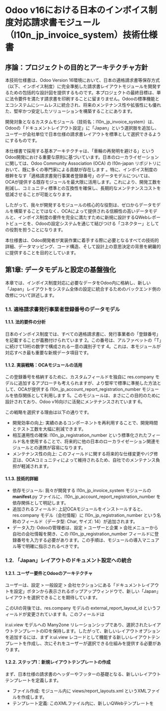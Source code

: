 # Odoo v16における日本のインボイス制度対応請求書モジュール（l10n_jp_invoice_system）技術仕様書

## 序論：プロジェクトの目的とアーキテクチャ方針

本技術仕様書は、Odoo Version 16環境において、日本の適格請求書等保存方式（以下、インボイス制度）に完全準拠した請求書レイアウトモジュールを開発するための包括的な設計図を提供するものです。本プロジェクトの最終目標は、単に法令要件を満たす請求書を印刷することに留まりません。Odooの標準機能とエコシステムにシームレスに統合され、将来のメンテナンス性や拡張性にも優れた、堅牢かつ安定したソリューションを構築することにあります。

開発対象となるカスタムモジュール（技術名：l10n_jp_invoice_system）は、Odooの「ドキュメントレイアウト設定」に「Japan」という選択肢を追加し、ユーザーが会社単位で日本仕様の請求書レイアウトを標準として選択できるようにするものです。

本仕様書で採用する基本アーキテクチャは、「車輪の再発明を避ける」というOdoo開発における重要な原則に基づいています。日本のローカライゼーションに関しては、Odoo Community Association (OCA) の l10n-japan リポジトリにおいて、既に多くの専門家による貢献が存在します 。特に、インボイス制度の根幹をなす「適格請求書発行事業者登録番号」のデータモデルについては、OCAが提供する既存モジュールを最大限に活用します。これにより、開発工数を削減し、コミュニティ標準との互換性を確保し、長期的なメンテナンスコストを低減させることが可能となります。

したがって、我々が開発するモジュールの核心的な役割は、ゼロからデータモデルを構築することではなく、OCAによって提供される信頼性の高いデータモデルと、インボイス制度の要件を完全に満たすために新規に設計するQWebレポートビューとを、Odooの設定システムを通じて結びつける「コネクター」としての役割を担うことになります。

本仕様書は、Odoo開発者が実装作業に着手する際に必要となるすべての技術的詳細、データマッピング、コード構造、そして設計上の意思決定の背景を網羅的に提供することを目的としています。

## 第1章: データモデルと設定の基盤強化

本章では、インボイス制度対応に必要なデータをOdoo内に格納し、新しい「Japan」レイアウトをシステム全体の設定に統合するためのバックエンド側の改修について詳述します。

### 1.1. 適格請求書発行事業者登録番号のデータモデル

#### 1.1.1. 法的要件の分析

日本のインボイス制度では、すべての適格請求書に、発行事業者の「登録番号」を記載することが義務付けられています 2。この番号は、アルファベットの「T」に続けて13桁の数字で構成される一意の識別子です 4。これは、本モジュールが対応すべき最も重要な新規データ項目です。

#### 1.1.2. 実装戦略：OCAモジュールの活用

この登録番号を格納するために、カスタムフィールドを独自に res.company モデルに追加するアプローチも考えられますが、より堅牢で標準に準拠した方法として、OCAが提供する l10n_jp_account_report_registration_number モジュールを依存関係として利用します 5。このモジュールは、まさにこの目的のために設計されており、Odoo v16向けに活発にメンテナンスされています 6。

この戦略を選択する理由は以下の通りです。

- 開発効率の向上: 実績のあるコンポーネントを再利用することで、開発時間とテスト工数を大幅に削減できます。
- 相互運用性の確保: l10n_jp_registration_number という標準化されたフィールド名を使用することで、将来的に他の日本のローカライゼーション関連モジュールとの連携が容易になります。
- メンテナンス性の向上: このフィールドに関する将来的な仕様変更やバグ修正は、OCAコミュニティによって維持されるため、自社でのメンテナンス負担が軽減されます。

#### 1.1.3. 技術的詳細

- 依存モジュール: 我々が開発する l10n_jp_invoice_system モジュールの __manifest__.py ファイルに、l10n_jp_account_report_registration_number を依存関係として明記します。
- 追加されるフィールド: 上記OCAモジュールをインストールすると、res.company モデル（会社情報）に l10n_jp_registration_number という名称のフィールド（データ型: Char, サイズ: 14）が追加されます。
- データ入力: Odooの管理者は、設定 > ユーザーと企業 > 会社メニューから自社の会社情報を開き、この l10n_jp_registration_number フィールドに登録番号を入力する必要があります。この手順は、モジュールの導入マニュアル等で明確に指示されるべきです。

### 1.2. 「Japan」レイアウトのドキュメント設定への統合

#### 1.2.1. ユーザー要件とOdooのアーキテクチャ

ユーザーは、設定 > 一般設定 > 会社セクションにある「ドキュメントレイアウトを設定」ボタンから表示されるポップアップウィンドウで、新しい「Japan」レイアウトを選択できることを期待しています。

このUIの背後では、res.company モデルの external_report_layout_id というフィールドが変更されています 8。このフィールドは

ir.ui.view モデルへの Many2one リレーションシップであり、選択されたレイアウトテンプレートのIDを保持します。したがって、新しいレイアウトオプションを追加するには、まず ir.ui.view レコードとして機能する新しいレイアウトテンプレートを作成し、次にそれをユーザーが選択できる仕組みを提供する必要があります。

#### 1.2.2. ステップ1：新規レイアウトテンプレートの作成

まず、日本仕様の請求書のヘッダーやフッターの基礎となる、新しいレイアウトテンプレートを定義します。

- ファイル作成: モジュール内に views/report_layouts.xml というXMLファイルを作成します。
- テンプレート定義: このXMLファイル内に、新しいQWebテンプレートを <template> タグを用いて定義します。このテンプレートには、モジュール内で一意となるID（例: l10n_jp_invoice_system.external_layout_jp）を付与します。
- 標準レイアウトの継承: ゼロからレイアウトを構築するのではなく、Odooの標準的な外部レイアウト（例: web.external_layout_standard）を継承します。これにより、基本的なヘッダー・フッター構造、CSSスタイル、および会社ロゴや住所などの表示ロジックを再利用できます 10。継承の構文は  
<template id="external_layout_jp" inherit_id="web.external_layout_standard"> のようになります。このテンプレート内では、後述する請求書本体の変更とは別に、レイアウト自体に特化した変更（例えば、会社印の表示スペースの確保など）を xpath を用いて行います。

#### 1.2.3. ステップ2：設定画面でのレイアウト選択機能の実装

次に、作成した external_layout_jp をユーザーが選択できるようにします。標準のレイアウト選択ウィザードは、web モジュールで定義された特定のビューのみを表示するため、ここに動的に選択肢を追加するのは複雑で、Odooのバージョンアップ時に互換性が失われるリスクがあります。

そこで、より安定的でユーザーフレンドリーなアプローチとして、設定 画面自体を拡張し、日本レイアウト専用の設定項目を追加します。

- 設定モデルの継承: モジュール内に models/res_config_settings.py ファイルを作成し、res.config.settings という TransientModel を継承するクラスを定義します 12。
- 設定フィールドの追加: このクラスに、新しいフィールドを追加します。このフィールドは、ユーザーの選択を一時的に保持し、保存時に実際の res.company レコードに反映させるためのものです。  
Python  
from odoo import fields, models  
  
class ResConfigSettings(models.TransientModel):  
    _inherit = 'res.config.settings'  
  
    l10n_jp_use_japan_layout = fields.Boolean(  
        string="Use Japan Invoice Layout",  
        related='company_id.l10n_jp_use_japan_layout',  
        readonly=False  
    )  
  
さらに、res.company モデルも拡張し、この設定を永続的に保持するフィールドを追加します。  
Python  
# In a separate file, e.g., models/res_company.py  
from odoo import fields, models, api  
  
class ResCompany(models.Model):  
    _inherit = 'res.company'  
  
    l10n_jp_use_japan_layout = fields.Boolean(  
        string="Use Japan Invoice Layout",  
        default=False  
    )  
  
    @api.onchange('l10n_jp_use_japan_layout')  
 def _onchange_l10n_jp_use_japan_layout(self):  
 if self.l10n_jp_use_japan_layout:  
            self.external_report_layout_id = self.env.ref(  
 'l10n_jp_invoice_system.external_layout_jp'  
            )  
 else:  
 # Revert to Odoo's default layout if unchecked  
            self.external_report_layout_id = self.env.ref(  
 'web.external_layout_standard'  
            )  

- 設定ビューの拡張: views/res_config_settings_views.xml ファイルを作成し、一般設定画面のビュー (base.res_config_settings_view_form) を継承します。xpath を使用して、「ドキュメントレイアウト」セクションの近くに、新しく作成した l10n_jp_use_japan_layout フィールドを表示するUI要素（チェックボックスなど）を配置します 12。これにより、ユーザーは直感的に日本レイアウトへの切り替えが可能になります。

この実装により、ユーザーがチェックボックスをオンにすると、_onchange メソッドがトリガーされ、res.company の external_report_layout_id が我々のカスタムレイアウト (external_layout_jp) に自動的に設定されます。これにより、標準のレイアウト選択機構と協調しながら、日本固有の要件をエレガントに満たすことができます。

## 第2章: 日本仕様請求書QWebレポートテンプレートの開発

本章では、モジュールの中心機能である、インボイス制度の要件をすべて満たした請求書PDFのテンプレート開発について、具体的な実装方法を詳述します。

### 2.1. 請求書レポートの継承と構造化

Odooの標準的な請求書PDFは、account モジュールに含まれる account.report_invoice_document というIDのQWebテンプレートによって定義されています 15。我々の目的は、この標準テンプレートを直接書き換えることではありません。Odooのバージョンアップ時の影響を最小限に抑え、メンテナンス性を高めるために、継承（inheritance）という手法を用います。

- ファイル作成: モジュール内に views/report_invoice_document_jp.xml というXMLファイルを作成します。このファイルが、日本仕様の請求書に関するすべてのカスタマイズを格納する場所となります。
- テンプレートの継承: このXMLファイル内で、まず標準の請求書テンプレートを継承する新しいテンプレートを定義します。  
XML  
<template id="report_invoice_document_jp" inherit_id="account.report_invoice_document">  
 </template>  

- xpathによる変更: テンプレート内では、xpath 式を用いて、変更したい箇所をピンポイントで特定し、要素の追加、置換、属性の変更などを行います 17。例えば、発行事業者登録番号をヘッダーに追加する、顧客名の敬称（様、御中）の表示を調整する、税率ごとの合計金額欄を全面的に置き換える、といった操作を正確に実行できます。
- カスタムレイアウトの適用: 請求書全体を囲むレイアウトとして、第1章で作成した l10n_jp_invoice_system.external_layout_jp を適用する必要があります。これは、請求書オブジェクト（o）が持つ会社情報（o.company_id）に設定されたレイアウト設定を条件に、動的に切り替えることで実現します。具体的には、t-call ディレクティブを t-if 条件でラップし、o.company_id.l10n_jp_use_japan_layout が True の場合に我々のカスタムレイアウトを呼び出すように変更します。

### 2.2. コンプライアンスのための詳細フィールドマッピング

インボイス制度に準拠するためには、国税庁が定める記載事項を漏れなく請求書に表示する必要があります 3。以下の表は、各法的要件と、それに対応するOdooのデータモデルおよびフィールド、そしてQWebテンプレート内での具体的な表現方法を網羅的にマッピングしたものです。この表は、開発者が実装を行う際の最も重要な参照資料となります。

表2.1: 日本の適格請求書フィールドマッピング

| 

法的要件（日/英）
| 

Odooモデル & フィールド
| 

QWeb式（サンプル）
| 

配置場所と注釈

| 

① 適格請求書発行事業者の氏名又は名称 (Issuer Name)
| 

res.company.name
| 

<span t-field="o.company_id.name"/>
| 

ヘッダーの会社情報ブロック。Odoo標準の表示をそのまま利用。

| 

① 適格請求書発行事業者の登録番号 (Issuer Registration No.)
| 

res.company.l10n_jp_registration_number
| 

<div t-if="o.company_id.l10n_jp_registration_number"><strong>登録番号:</strong> <span t-field="o.company_id.l10n_jp_registration_number"/></div>
| 

ヘッダーの会社名の下に配置。OCAモジュール l10n_jp_account_report_registration_number への依存が必須。

| 

② 取引年月日 (Transaction Date)
| 

account.move.invoice_date
| 

<strong>請求日:</strong> <span t-field="o.invoice_date" t-options='{"format": "yyyy年MM月dd日"}'/>
| 

ヘッダーセクション。日付フォーマットを日本で一般的な形式に指定。

| 

③ 取引内容 (Transaction Details)
| 

account.move.line.name
| 

<span t-field="line.name"/>
| 

請求明細行テーブルの各行。Odoo標準の表示を利用。

| 

③ 軽減税率の対象品目である旨 (Reduced Tax Rate Indicator)
| 

account.move.line.tax_ids
| 

<span t-if="any(tax.amount == 8 for tax in line.tax_ids)" class="oe_invoice_reduced_tax_indicator"> ※</span>
| 

請求明細行テーブルの商品名の横に表示。「※」などの記号を付与し、軽減税率対象品目であることを明示する。ロジックは、明細行に適用されている税率に8%のものが含まれるか否かで判定。

| 

④ 税率ごとに区分して合計した対価の額 (Subtotal per Tax Rate)
| 

account.move.amount_by_group
| 

(第3章で詳述)
| 

合計金額セクション。10%対象と8%対象の税抜合計額をそれぞれ表示。

| 

④ 適用税率 (Applicable Tax Rate)
| 

account.move.amount_by_group
| 

(第3章で詳述)
| 

合計金額セクション。適用税率として「10%」および「8%」を明記。

| 

⑤ 税率ごとに区分した消費税額等 (Tax Amount per Tax Rate)
| 

account.move.amount_by_group
| 

(第3章で詳述)
| 

合計金額セクション。10%対象と8%対象の消費税額をそれぞれ表示。

| 

⑥ 書類の交付を受ける事業者の氏名又は名称 (Customer Name)
| 

res.partner.name & res.partner.title
| 

<span t-field="o.partner_id.name"/> <span t-if="o.partner_id.title" t-field="o.partner_id.title.name"/>
| 

顧客情報ブロック。個人の場合は「様」、法人の場合は「御中」といった敬称を表示するために、前提モジュールである l10n_jp_partner_title_qweb が提供する res.partner.title フィールドを利用 20。

| 

(推奨) 振込先銀行口座 (Bank Account Details)
| 

res.partner.bank
| 

<p><strong>お振込先:</strong><br/> <span t-field="o.partner_bank_id.bank_id.name"/> <span t-field="o.partner_bank_id.bank_id.bic"/><br/> <span t-esc="o.partner_bank_id.acc_type"/> <span t-field="o.partner_bank_id.acc_number"/><br/> <span t-field="o.partner_bank_id.acc_holder_name"/></p>
| 

フッター、または指定の銀行情報ブロック。Odooの標準機能で設定された支払先銀行口座情報を表示。

| 

(推奨) 会社印 (Company Seal)
| 

res.company.l10n_jp_company_seal (カスタムフィールド)
| 

<img t-if="o.company_id.l10n_jp_company_seal" t-att-src="image_data_uri(o.company_id.l10n_jp_company_seal)" style="position:absolute; top:80px; right:50px; max-width:100px;"/>
| 

ヘッダーの会社住所に重ねて表示するのが一般的。日本の商習慣に合わせた対応として、会社モデルに画像フィールドを追加し、表示する機能を実装することを推奨。

## 第3章: 法的要件に基づく税サマリーの実装

本章では、インボイス制度対応において技術的に最も重要かつ複雑な部分である「税率ごとの合計および消費税額」の表示ブロックの実装について、詳細に解説します。ここの実装に不備があると、モジュール全体がコンプライアンス要件を満たさなくなるため、細心の注意が必要です。

### 3.1. Odooの amount_by_group フィールドの技術的解説

インボイス制度が要求する「税率ごとの区分経理」は、Odooのアーキテクチャにおいてネイティブにサポートされています。開発者は、この計算ロジックを自前で実装する必要はありません。account.move モデルに標準で備わっている amount_by_group という算出フィールドが、まさにこの目的のために存在します 22。

- 機能: このフィールドは、請求書内のすべての税明細行を、属する税グループ（例：「消費税10%」「消費税8%」）ごとに集計し、その結果をリスト形式で返します。
- データ構造: amount_by_group が返す値は、タプル（またはリスト）のリストです。各内部タプルは、特定の税グループに関する集計情報を含んでいます。Odoo v16の標準的な構造は以下のようになっています 24。  
  
[ (tax_group_name, tax_amount, base_amount, formatted_tax_amount, formatted_base_amount, tax_amount_in_current_currency, base_amount_in_current_currency) ]
- ``: 税グループ名 (例: '消費税 10%')
- ``: 税額 (数値)
- ``: 税抜きの基準額 (数値)
- 以降はフォーマット済み文字列や通貨換算後の値などが続きます。

このOdooの標準機能を活用することで、開発者は複雑な税計算ロジックを再実装するリスクを回避し、データの「表示」に集中することができます。QWebテンプレート内での手動計算は、丸め誤差や複数通貨の取り扱いなどでバグを生みやすいため、絶対に避けるべきです。我々のタスクは、amount_by_group から提供されるこの構造化されたデータを、日本の請求書のフォーマットに従って正確にレンダリングすることです。

### 3.2. 税サマリーブロックのQWeb実装

以下に、標準請求書テンプレートの合計欄を xpath で置き換え、日本のインボイス制度に準拠した税サマリーを表示するための、完全なQWebコードブロックを示します。このコードは、コピー＆ペーストして利用可能な、実践的なソリューションです。

ロジックの解説:

- 変数の初期化: 10%対象と8%対象の税抜き合計額（total_base_10, total_base_8）と消費税額（total_tax_10, total_tax_8）を保持するための変数を、t-set を使って0で初期化します。
- ループ処理: <t t-foreach="o.amount_by_group" t-as="amount_group"> を用いて、amount_by_group が返す税グループのリストを一つずつ処理します 22。
- 条件分岐: ループ内で、t-if を使って税グループ名（amount_group）に特定の文字列（'10%' や '8%'）が含まれているかを判定します。これにより、各税率のグループを識別します。この判定は、Odooの税金設定で税グループ名が適切に設定されていることを前提とします。
- 金額の加算: 該当する税率のグループが見つかった場合、その基準額（amount_group）と税額（amount_group）を、対応する初期化済み変数に加算していきます。
- 結果の表示: ループ処理が完了した後、蓄積された各変数の値を、テーブル形式で整形して表示します。値が0の場合は行自体を表示しないように t-if で制御し、冗長な表示を避けます。金額は monetary ウィジェットを使って、適切な通貨形式でフォーマットします。

XML

<xpathexpr="//div[@id='total']"position="replace">  
<divid="total"class="row justify-content-end">  
<divclass="col-5">  
<tableclass="table table-sm"style="page-break-inside: avoid;">  
<tt-set="total_base_10"t-value="0.0"/>  
<tt-set="total_tax_10"t-value="0.0"/>  
<tt-set="total_base_8"t-value="0.0"/>  
<tt-set="total_tax_8"t-value="0.0"/>  
  
<tt-foreach="o.amount_by_group"t-as="amount_group">  
<tt-if="'10%' in amount_group">  
<tt-set="total_base_10"t-value="total_base_10 + amount_group"/>  
<tt-set="total_tax_10"t-value="total_tax_10 + amount_group"/>  
</t>  
<tt-if="'8%' in amount_group">  
<tt-set="total_base_8"t-value="total_base_8 + amount_group"/>  
<tt-set="total_tax_8"t-value="total_tax_8 + amount_group"/>  
</t>  
</t>  
  
<trclass="border-black o_subtotal">  
<td><strong>税抜合計金額</strong></td>  
<tdclass="text-right">  
<spant-field="o.amount_untaxed"/>  
</td>  
</tr>  
  
<tt-if="total_tax_10!= 0">  
<tr>  
<td><spanclass="text-nowrap">10%対象 税抜合計</span></td>  
<tdclass="text-right">  
<spant-esc="total_base_10"t-options='{"widget": "monetary", "display_currency": o.currency_id}'/>  
</td>  
</tr>  
<tr>  
<td><spanclass="text-nowrap">消費税額 (10%)</span></td>  
<tdclass="text-right">  
<spant-esc="total_tax_10"t-options='{"widget": "monetary", "display_currency": o.currency_id}'/>  
</td>  
</tr>  
</t>  
  
<tt-if="total_tax_8!= 0">  
<tr>  
<td><spanclass="text-nowrap">8%対象 税抜合計</span></td>  
<tdclass="text-right">  
<spant-esc="total_base_8"t-options='{"widget": "monetary", "display_currency": o.currency_id}'/>  
</td>  
</tr>  
<tr>  
<td><spanclass="text-nowrap">消費税額 (8%)</span></td>  
<tdclass="text-right">  
<spant-esc="total_tax_8"t-options='{"widget": "monetary", "display_currency": o.currency_id}'/>  
</td>  
</tr>  
</t>  
  
<trclass="border-black o_total">  
<td><strong>合計金額（税込）</strong></td>  
<tdclass="text-right">  
<spant-field="o.amount_total"/>  
</td>  
</tr>  
</table>  
</div>  
</div>  
</xpath>  

## 第4章: 最終的なモジュール構造と導入計画

本章では、開発するカスタムモジュール l10n_jp_invoice_system の全体像をまとめ、専門的な開発・導入プロセスにおけるベストプラクティスを提示します。

### 4.1. モジュールのディレクトリ構造案

一貫性と保守性を確保するため、Odooの標準的な慣習に従った、明確なディレクトリ構造を採用します。

l10n_jp_invoice_system/  
├── __init__.py               # Pythonパッケージとして認識させるためのファイル  
├── __manifest__.py           # モジュールのメタデータと依存関係を定義  
├── i18n/                     # 翻訳ファイルを格納  
│   └── ja.po  
├── models/                   # Pythonモデル（ビジネスロジック）を格納  
│   ├── __init__.py  
│   ├── res_company.py        # res.companyモデルの拡張  
│   └── res_config_settings.py  # 設定画面のロジック  
└── views/                    # XMLビュー（UI定義）を格納  
    ├── report_layouts.xml            # 日本仕様のドキュメントレイアウトを定義  
    ├── report_invoice_document_jp.xml  # 請求書テンプレートのカスタマイズ  
    └── res_config_settings_views.xml # 設定画面のUI拡張  

### 4.2. マニフェストファイル（__manifest__.py）の設定

__manifest__.py はモジュールの心臓部であり、Odooシステムにモジュールの存在と要件を伝えます。以下に、本モジュール用の完全な設定例を示します。特に depends キーの正確な指定が、モジュールの正常な動作に不可欠です。

Python

{  
'name': 'Japan - Qualified Invoice System',  
'version': '16.0.1.0.0',  
'category': 'Accounting/Localizations/Invoice',  
'summary': 'Adds support for Japanese Qualified Invoice System (Invoice Seido).',  
'author': 'Your Company Name',  
'website': 'https://www.yourcompany.com',  
'license': 'LGPL-3',  
'depends':,  
'data': [  
'views/res_config_settings_views.xml',  
'views/report_layouts.xml',  
'views/report_invoice_document_jp.xml',  
    ],  
'installable': True,  
'application': False,  
'auto_install': False,  
}  

### 4.3. 導入およびテスト戦略

本モジュールは法規制に関わるため、体系的な導入と厳格なテストが不可欠です。

#### 4.3.1. 導入手順

- バージョン管理: 全てのカスタムコードはGitリポジトリで管理することを強く推奨します。
- 依存関係の解決: l10n_jp_invoice_system モジュールをOdooの addons パスに配置する前に、__manifest__.py に記載されているすべての依存モジュール（特にOCAリポジトリから入手するもの）が正しく配置され、Odooから認識されていることを確認します。
- インストール: Odooの アプリ メニューから l10n_jp_invoice_system を検索し、インストールを実行します。
- 初期設定:
- 設定 > ユーザーと企業 > 会社 を開き、自社の「登録番号」(l10n_jp_registration_number) を正確に入力します。
- 設定 > 一般設定 > 会社 セクションに進み、「日本仕様の請求書レイアウトを使用する」チェックボックスをオンにして設定を保存します。
- 会計 > 設定 > 税 を開き、日本の消費税（標準税率10%、軽減税率8%）が正しく設定されており、税グループ名が予測可能（例：「消費税 10%」）であることを確認します。

#### 4.3.2. テスト計画

- 単体テスト:
- 請求書PDFを生成し、ヘッダーに設定した登録番号が正しく表示されることを確認します。
- 顧客情報ブロックに、顧客の種別（個人/法人）に応じた正しい敬称（様/御中）が表示されることを確認します。
- 結合テスト:
- シナリオ1（標準税率のみ）: 10%の課税対象品目のみを含む請求書を作成し、税サマリーブロックに10%対象の合計額と消費税額のみが表示されることを確認します。
- シナリオ2（軽減税率のみ）: 8%の課税対象品目のみを含む請求書を作成し、税サマリーブロックに8%対象の合計額と消費税額のみが表示されることを確認します。
- シナリオ3（混合税率）: 10%対象品目、8%対象品目、および非課税品目を混在させた請求書を作成します。各明細行に軽減税率対象を示す「※」マークが正しく表示されること、および税サマリーブロックで10%と8%の金額が正確に分離・集計されていることを検証します。
- シナリオ4（通貨）: 外貨建ての請求書を作成し、すべての金額表示が正しく外貨でフォーマットされていることを確認します。
- ユーザー受け入れテスト (UAT):
- これは、本プロジェクトで最も重要なテストフェーズです。開発が完了した請求書PDFのサンプルを、日本の経理・税務の専門家、または最終的なエンドユーザーに提示し、フォーマット、記載事項、計算結果のすべてが日本のインボイス制度の法的要件を完全に満たしているかどうかの最終確認を受けます。この承認プロセスは、開発者とクライアント双方をコンプライアンス違反のリスクから保護するために、省略することはできません。

## 結論と提言

本技術仕様書は、Odoo v16上で日本のインボイス制度に準拠した請求書発行機能を実現するための、詳細かつ実践的な開発計画を提示しました。本仕様書で概説されたアーキテクチャは、OCAの既存資産を戦略的に活用することで、開発の効率性とシステムの堅牢性を両立させることを目指しています。

成功への鍵となる提言は以下の通りです。

- OCAモジュールの積極的な活用: l10n_jp_account_report_registration_number をはじめとするOCAモジュールを基盤とすることで、コミュニティの知見を活用し、長期的なメンテナンスコストを削減できます。独自実装は最小限に留めるべきです。
- Odoo標準機能の尊重: 税計算などの中核的なロジックは、Odooの標準フィールド（特に amount_by_group）に依存することが不可欠です。QWebテンプレート内での複雑な再計算は、バグの温床となるため避けるべきです。
- 厳格なテストプロセスの実施: 法規制対応モジュールであるという性質上、機能テストだけでなく、日本の税務専門家による最終的な法的適合性の検証（UAT）がプロジェクトの成否を分けます。

本仕様書に沿って開発を進めることにより、単に要件を満たすだけでなく、Odooのエコシステムと調和し、将来にわたって安定的に運用可能な、高品質なローカライゼーションモジュールを構築することが可能となります。

#### 引用文献

- 適格請求書等保存方式に, 9月 13, 2025にアクセス、 [https://www.pref.nagano.lg.jp/zeimu/documents/0020006-027ky.pdf](https://www.google.com/url?q=https://www.pref.nagano.lg.jp/zeimu/documents/0020006-027ky.pdf&sa=D&source=editors&ust=1757760559789079&usg=AOvVaw2KqZBgoU3HORbPzyybKZ5A)
- 適格請求書の書き方とは？ 記載項目や国税庁のフォーマットもあわせて解説｜会計処理, 9月 13, 2025にアクセス、 [https://journal.bizocean.jp/corp01/a06/5672/](https://www.google.com/url?q=https://journal.bizocean.jp/corp01/a06/5672/&sa=D&source=editors&ust=1757760559789545&usg=AOvVaw1_M8JJ8VWONfyZjrecXwBU)
- インボイス制度（適格請求書保存方式）とは？対応すべきポイントを解説 | ファーストアカウンティング, 9月 13, 2025にアクセス、 [https://www.fastaccounting.jp/blog/20230515/11385/](https://www.google.com/url?q=https://www.fastaccounting.jp/blog/20230515/11385/&sa=D&source=editors&ust=1757760559789897&usg=AOvVaw2rQD9makw2GZ3vgugksHAS)
- Japan Account Report Registration Number | The Odoo Community Association | OCA, 9月 13, 2025にアクセス、 [https://odoo-community.org/shop/japan-account-report-registration-number-715271](https://www.google.com/url?q=https://odoo-community.org/shop/japan-account-report-registration-number-715271&sa=D&source=editors&ust=1757760559790270&usg=AOvVaw0FYoxQJOvEfbIeoA2oGMvb)
- Issues · OCA/l10n-japan - GitHub, 9月 13, 2025にアクセス、 [https://github.com/OCA/l10n-japan/issues](https://www.google.com/url?q=https://github.com/OCA/l10n-japan/issues&sa=D&source=editors&ust=1757760559790567&usg=AOvVaw3WZPjzjGZ4yccMbJBWBGTE)
- Pull requests · OCA/l10n-japan - GitHub, 9月 13, 2025にアクセス、 [https://github.com/OCA/l10n-japan/pulls](https://www.google.com/url?q=https://github.com/OCA/l10n-japan/pulls&sa=D&source=editors&ust=1757760559790822&usg=AOvVaw20AEpX0KDPfBp4fo8QpgxJ)
- odoo/addons/base/models/res_company.py · b616e2ed94798961b451ed15f098e4b5e83792b9 - Coopdevs GitLab, 9月 13, 2025にアクセス、 [https://git.coopdevs.org/coopdevs/odoo/OCB/-/blob/b616e2ed94798961b451ed15f098e4b5e83792b9/odoo/addons/base/models/res_company.py](https://www.google.com/url?q=https://git.coopdevs.org/coopdevs/odoo/OCB/-/blob/b616e2ed94798961b451ed15f098e4b5e83792b9/odoo/addons/base/models/res_company.py&sa=D&source=editors&ust=1757760559791261&usg=AOvVaw3xaSrt52XgLYLvMsCLO1SC)
- code/odoo/odoo/addons/base/models/res_company.py ... - GitLab, 9月 13, 2025にアクセス、 [https://gitlab.eynes.com.ar/YPF/ypf17-source/-/blob/1043304795bfe0946b043595c6a2ca877107180b/code/odoo/odoo/addons/base/models/res_company.py](https://www.google.com/url?q=https://gitlab.eynes.com.ar/YPF/ypf17-source/-/blob/1043304795bfe0946b043595c6a2ca877107180b/code/odoo/odoo/addons/base/models/res_company.py&sa=D&source=editors&ust=1757760559791839&usg=AOvVaw1DWAR3VV7rH18Qi8SPSycs)
- How to Customize Header/Footer for All Reports in Odoo 17 ERP - Cybrosys Technologies, 9月 13, 2025にアクセス、 [https://www.cybrosys.com/blog/how-to-customize-header-footer-for-all-reports-in-odoo-17-erp](https://www.google.com/url?q=https://www.cybrosys.com/blog/how-to-customize-header-footer-for-all-reports-in-odoo-17-erp&sa=D&source=editors&ust=1757760559792263&usg=AOvVaw36F7fZvSGva8PQOJGdsov6)
- How to change default external report layout - Odoo, 9月 13, 2025にアクセス、 [https://www.odoo.com/forum/help-1/how-to-change-default-external-report-layout-163805](https://www.google.com/url?q=https://www.odoo.com/forum/help-1/how-to-change-default-external-report-layout-163805&sa=D&source=editors&ust=1757760559792598&usg=AOvVaw2JD2RPoSjxUT-uCGIruvdO)
- How to Add a Settings Menu for Custom Modules in Odoo 16 - Cybrosys Technologies, 9月 13, 2025にアクセス、 [https://www.cybrosys.com/blog/how-to-add-a-settings-menu-for-custom-modules-in-odoo-16](https://www.google.com/url?q=https://www.cybrosys.com/blog/how-to-add-a-settings-menu-for-custom-modules-in-odoo-16&sa=D&source=editors&ust=1757760559792956&usg=AOvVaw2WIKnzCGUzK86Moo4Q_FTs)
- Custom Settings| Odoo 16 Development Book - Cybrosys Technologies, 9月 13, 2025にアクセス、 [https://www.cybrosys.com/odoo/odoo-books/odoo-16-development/server-side-development/custom-settings/](https://www.google.com/url?q=https://www.cybrosys.com/odoo/odoo-books/odoo-16-development/server-side-development/custom-settings/&sa=D&source=editors&ust=1757760559793315&usg=AOvVaw1iMQMVR1rdgVc7d3Y3V6Zr)
- How to Add Custom Fields to Existing Configuration Settings in Odoo 16?, 9月 13, 2025にアクセス、 [https://www.cybrosys.com/blog/how-to-add-custom-fields-to-existing-configuration-settings-in-odoo-16](https://www.google.com/url?q=https://www.cybrosys.com/blog/how-to-add-custom-fields-to-existing-configuration-settings-in-odoo-16&sa=D&source=editors&ust=1757760559793692&usg=AOvVaw2pJvTuvpx7YCrj2THa9HLd)
- How to extend Invoice report(pdf) with custom variable on odoo 16 - Reddit, 9月 13, 2025にアクセス、 [https://www.reddit.com/r/Odoo/comments/1ic32p8/how_to_extend_invoice_reportpdf_with_custom/](https://www.google.com/url?q=https://www.reddit.com/r/Odoo/comments/1ic32p8/how_to_extend_invoice_reportpdf_with_custom/&sa=D&source=editors&ust=1757760559794135&usg=AOvVaw0gYau97c2_9ucz7ABbMqKb)
- addons/account/views/report_invoice.xml - Odoo - Coopdevs GitLab, 9月 13, 2025にアクセス、 [https://git.coopdevs.org/coopdevs/odoo/OCB/-/blob/9e3ffdf6f9c9050ae2e44709b6e4d60071893a7e/addons/account/views/report_invoice.xml](https://www.google.com/url?q=https://git.coopdevs.org/coopdevs/odoo/OCB/-/blob/9e3ffdf6f9c9050ae2e44709b6e4d60071893a7e/addons/account/views/report_invoice.xml&sa=D&source=editors&ust=1757760559794637&usg=AOvVaw1as8qrN_F8Ph61j5ysdtvz)
- Customizing Odoo default invoices report template., 9月 13, 2025にアクセス、 [https://www.odoo.com/forum/help-1/customizing-odoo-default-invoices-report-template-203847](https://www.google.com/url?q=https://www.odoo.com/forum/help-1/customizing-odoo-default-invoices-report-template-203847&sa=D&source=editors&ust=1757760559794997&usg=AOvVaw0EsRGvIFShHODpTVZg9cOw)
- ４ 適格請求書の記載事項 - 国税庁, 9月 13, 2025にアクセス、 [https://www.nta.go.jp/taxes/shiraberu/zeimokubetsu/shohi/keigenzeiritsu/pdf/qa/01-09.pdf](https://www.google.com/url?q=https://www.nta.go.jp/taxes/shiraberu/zeimokubetsu/shohi/keigenzeiritsu/pdf/qa/01-09.pdf&sa=D&source=editors&ust=1757760559795287&usg=AOvVaw0z010vjtNVTjj-T-EDmgii)
- 適格請求書等保存方式の概要, 9月 13, 2025にアクセス、 [https://wwwtb.mlit.go.jp/tohoku/content/000338440.pdf](https://www.google.com/url?q=https://wwwtb.mlit.go.jp/tohoku/content/000338440.pdf&sa=D&source=editors&ust=1757760559795544&usg=AOvVaw0Fphbrr-KG7MiQIY7CKjxa)
- Japan Partner Title QWeb | Odoo Apps Store, 9月 13, 2025にアクセス、 [https://apps.odoo.com/apps/modules/12.0/l10n_jp_partner_title_qweb](https://www.google.com/url?q=https://apps.odoo.com/apps/modules/12.0/l10n_jp_partner_title_qweb&sa=D&source=editors&ust=1757760559795828&usg=AOvVaw2hxSdSgE1QlIY3yFsYkQBA)
- Japan Partner Title QWeb | The Odoo Community Association | OCA, 9月 13, 2025にアクセス、 [https://odoo-community.org/shop/japan-partner-title-qweb-3619](https://www.google.com/url?q=https://odoo-community.org/shop/japan-partner-title-qweb-3619&sa=D&source=editors&ust=1757760559796170&usg=AOvVaw1d10DFhfdS0JbUnz2TpTAh)
- Add two value fields in Qweb report - Stack Overflow, 9月 13, 2025にアクセス、 [https://stackoverflow.com/questions/39340678/add-two-value-fields-in-qweb-report](https://www.google.com/url?q=https://stackoverflow.com/questions/39340678/add-two-value-fields-in-qweb-report&sa=D&source=editors&ust=1757760559796546&usg=AOvVaw39yvVZ48sCDSCOcKKGX9Uv)
- How to split total amount taxes to print in a custom Qweb Report | Odoo, 9月 13, 2025にアクセス、 [https://www.odoo.com/forum/help-1/how-to-split-total-amount-taxes-to-print-in-a-custom-qweb-report-162384](https://www.google.com/url?q=https://www.odoo.com/forum/help-1/how-to-split-total-amount-taxes-to-print-in-a-custom-qweb-report-162384&sa=D&source=editors&ust=1757760559797072&usg=AOvVaw1XtgIyJmtLyIUQQQ8yRpgI)
- Odoo Server Error when trying to create pdf invoice_document, 9月 13, 2025にアクセス、 [https://www.odoo.com/forum/help-1/odoo-server-error-when-trying-to-create-pdf-invoice-document-113497](https://www.google.com/url?q=https://www.odoo.com/forum/help-1/odoo-server-error-when-trying-to-create-pdf-invoice-document-113497&sa=D&source=editors&ust=1757760559797568&usg=AOvVaw2LIu7Nw7O9_1KsM1Zh0xKR)
- Problem with invoice-report after migration 8 => 10 Community | Odoo, 9月 13, 2025にアクセス、 [https://www.odoo.com/forum/help-1/problem-with-invoice-report-after-migration-8-10-community-142808](https://www.google.com/url?q=https://www.odoo.com/forum/help-1/problem-with-invoice-report-after-migration-8-10-community-142808&sa=D&source=editors&ust=1757760559798096&usg=AOvVaw20cUT6aN8iwxMFB5LtfLAa)
- How to split total amount taxes to print in a custom Qweb Report - Odoo, 9月 13, 2025にアクセス、 [https://www.odoo.com/cs_CZ/forum/pomoc-1/how-to-split-total-amount-taxes-to-print-in-a-custom-qweb-report-162384](https://www.google.com/url?q=https://www.odoo.com/cs_CZ/forum/pomoc-1/how-to-split-total-amount-taxes-to-print-in-a-custom-qweb-report-162384&sa=D&source=editors&ust=1757760559798638&usg=AOvVaw1cNKw6CUwtkQJgNWOPP8Mp)


---
元ドキュメント: https://docs.google.com/document/d/1bLkcJFuLEViK2sBTHxe6IzaTCMpLe4XODSD2iSspV9M/edit?usp=sharing
